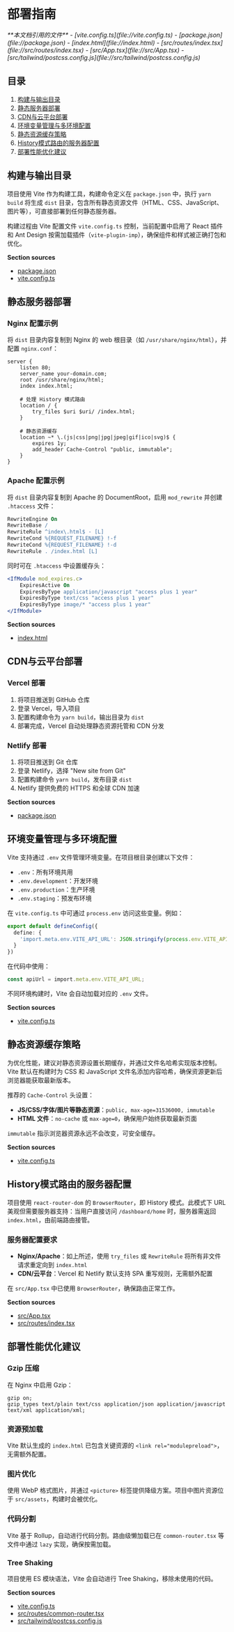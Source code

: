 # 部署指南

<cite>
**本文档引用的文件**  
- [vite.config.ts](file://vite.config.ts)
- [package.json](file://package.json)
- [index.html](file://index.html)
- [src/routes/index.tsx](file://src/routes/index.tsx)
- [src/App.tsx](file://src/App.tsx)
- [src/tailwind/postcss.config.js](file://src/tailwind/postcss.config.js)
</cite>

## 目录
1. [构建与输出目录](#构建与输出目录)
2. [静态服务器部署](#静态服务器部署)
3. [CDN与云平台部署](#cdn与云平台部署)
4. [环境变量管理与多环境配置](#环境变量管理与多环境配置)
5. [静态资源缓存策略](#静态资源缓存策略)
6. [History模式路由的服务器配置](#history模式路由的服务器配置)
7. [部署性能优化建议](#部署性能优化建议)

## 构建与输出目录

项目使用 Vite 作为构建工具，构建命令定义在 `package.json` 中，执行 `yarn build` 将生成 `dist` 目录，包含所有静态资源文件（HTML、CSS、JavaScript、图片等），可直接部署到任何静态服务器。

构建过程由 Vite 配置文件 `vite.config.ts` 控制，当前配置中启用了 React 插件和 Ant Design 按需加载插件（`vite-plugin-imp`），确保组件和样式被正确打包和优化。

**Section sources**
- [package.json](file://package.json#L10-L11)
- [vite.config.ts](file://vite.config.ts#L1-L50)

## 静态服务器部署

### Nginx 配置示例

将 `dist` 目录内容复制到 Nginx 的 web 根目录（如 `/usr/share/nginx/html`），并配置 `nginx.conf`：

```nginx
server {
    listen 80;
    server_name your-domain.com;
    root /usr/share/nginx/html;
    index index.html;

    # 处理 History 模式路由
    location / {
        try_files $uri $uri/ /index.html;
    }

    # 静态资源缓存
    location ~* \.(js|css|png|jpg|jpeg|gif|ico|svg)$ {
        expires 1y;
        add_header Cache-Control "public, immutable";
    }
}
```

### Apache 配置示例

将 `dist` 目录内容复制到 Apache 的 DocumentRoot，启用 `mod_rewrite` 并创建 `.htaccess` 文件：

```apache
RewriteEngine On
RewriteBase /
RewriteRule ^index\.html$ - [L]
RewriteCond %{REQUEST_FILENAME} !-f
RewriteCond %{REQUEST_FILENAME} !-d
RewriteRule . /index.html [L]
```

同时可在 `.htaccess` 中设置缓存头：

```apache
<IfModule mod_expires.c>
    ExpiresActive On
    ExpiresByType application/javascript "access plus 1 year"
    ExpiresByType text/css "access plus 1 year"
    ExpiresByType image/* "access plus 1 year"
</IfModule>
```

**Section sources**
- [index.html](file://index.html#L0-L13)

## CDN与云平台部署

### Vercel 部署

1. 将项目推送到 GitHub 仓库
2. 登录 Vercel，导入项目
3. 配置构建命令为 `yarn build`，输出目录为 `dist`
4. 部署完成，Vercel 自动处理静态资源托管和 CDN 分发

### Netlify 部署

1. 将项目推送到 Git 仓库
2. 登录 Netlify，选择 "New site from Git"
3. 配置构建命令 `yarn build`，发布目录 `dist`
4. Netlify 提供免费的 HTTPS 和全球 CDN 加速

**Section sources**
- [package.json](file://package.json#L10-L11)

## 环境变量管理与多环境配置

Vite 支持通过 `.env` 文件管理环境变量。在项目根目录创建以下文件：

- `.env`：所有环境共用
- `.env.development`：开发环境
- `.env.production`：生产环境
- `.env.staging`：预发布环境

在 `vite.config.ts` 中可通过 `process.env` 访问这些变量。例如：

```ts
export default defineConfig({
  define: {
    'import.meta.env.VITE_API_URL': JSON.stringify(process.env.VITE_API_URL)
  }
})
```

在代码中使用：

```ts
const apiUrl = import.meta.env.VITE_API_URL;
```

不同环境构建时，Vite 会自动加载对应的 `.env` 文件。

**Section sources**
- [vite.config.ts](file://vite.config.ts#L1-L50)

## 静态资源缓存策略

为优化性能，建议对静态资源设置长期缓存，并通过文件名哈希实现版本控制。Vite 默认在构建时为 CSS 和 JavaScript 文件名添加内容哈希，确保资源更新后浏览器能获取最新版本。

推荐的 `Cache-Control` 头设置：

- **JS/CSS/字体/图片等静态资源**：`public, max-age=31536000, immutable`
- **HTML 文件**：`no-cache` 或 `max-age=0`，确保用户始终获取最新页面

`immutable` 指示浏览器资源永远不会改变，可安全缓存。

**Section sources**
- [vite.config.ts](file://vite.config.ts#L1-L50)

## History模式路由的服务器配置

项目使用 `react-router-dom` 的 `BrowserRouter`，即 History 模式。此模式下 URL 美观但需要服务器支持：当用户直接访问 `/dashboard/home` 时，服务器需返回 `index.html`，由前端路由接管。

### 服务器配置要求

- **Nginx/Apache**：如上所述，使用 `try_files` 或 `RewriteRule` 将所有非文件请求重定向到 `index.html`
- **CDN/云平台**：Vercel 和 Netlify 默认支持 SPA 重写规则，无需额外配置

在 `src/App.tsx` 中已使用 `BrowserRouter`，确保路由正常工作。

**Section sources**
- [src/App.tsx](file://src/App.tsx#L0-L24)
- [src/routes/index.tsx](file://src/routes/index.tsx#L1-L127)

## 部署性能优化建议

### Gzip 压缩

在 Nginx 中启用 Gzip：

```nginx
gzip on;
gzip_types text/plain text/css application/json application/javascript text/xml application/xml;
```

### 资源预加载

Vite 默认生成的 `index.html` 已包含关键资源的 `<link rel="modulepreload">`，无需额外配置。

### 图片优化

使用 WebP 格式图片，并通过 `<picture>` 标签提供降级方案。项目中图片资源位于 `src/assets`，构建时会被优化。

### 代码分割

Vite 基于 Rollup，自动进行代码分割。路由级懒加载已在 `common-router.tsx` 等文件中通过 `lazy` 实现，确保按需加载。

### Tree Shaking

项目使用 ES 模块语法，Vite 会自动进行 Tree Shaking，移除未使用的代码。

**Section sources**
- [vite.config.ts](file://vite.config.ts#L1-L50)
- [src/routes/common-router.tsx](file://src/routes/common-router.tsx#L0-L53)
- [src/tailwind/postcss.config.js](file://src/tailwind/postcss.config.js#L0-L16)